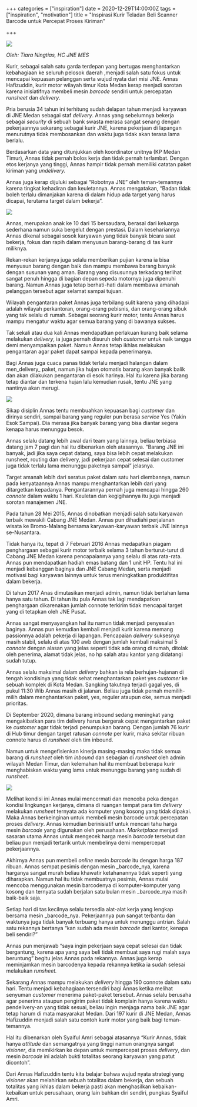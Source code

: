 +++
categories = ["inspiration"]
date = 2020-12-29T14:00:00Z
tags = ["inspiration", "motivation"]
title = "Inspirasi Kurir Teladan Beli Scanner Barcode untuk Percepat Proses Kiriman"

+++
  
![](/uploads/whatsapp-image-2020-12-23-at-09-01-41.jpeg)

_Oleh: Tiara Ningtias, HC JNE MES_ 

Kurir, sebagai salah satu garda terdepan yang bertugas menghantarkan kebahagiaan ke seluruh pelosok daerah ,menjadi salah satu fokus untuk mencapai kepuasan pelanggan serta wujud nyata dari misi JNE. Annas Hafizuddin, kurir motor wilayah timur Kota Medan kerap menjadi sorotan karena inisiatifnya membeli mesin _barcode_ sendiri untuk percepatan _runsheet_ dan _delivery_.

Pria berusia 34 tahun ini terhitung sudah delapan tahun menjadi karyawan di JNE Medan sebagai staf _delivery_. Annas yang sebelumnya bekerja sebagai _security_ di sebuah bank swasta merasa sangat senang dengan pekerjaannya sekarang sebagai kurir JNE, karena pekerjaan di lapangan menurutnya tidak membosankan dan waktu juga tidak akan terasa lama berlalu.

Berdasarkan data yang ditunjukkan oleh koordinator unitnya (KP Medan Timur), Annas tidak pernah bolos kerja dan tidak pernah terlambat. Dengan etos kerjanya yang tinggi, Annas hampir tidak pernah memiliki catatan paket kiriman yang _undelivery._

Annas juga kerap dijuluki sebagai “Robotnya JNE” oleh teman-temannya karena tingkat kehadiran dan keuletannya. Annas mengatakan, “Badan tidak boleh terlalu dimanjakan karena di dalam hidup ada target yang harus dicapai, terutama target dalam bekerja”.

![](/uploads/anas-1.jpeg)

Annas, merupakan anak ke 10 dari 15 bersaudara, berasal dari keluarga sederhana namun suka bergelut dengan prestasi. Dalam kesehariannya Annas dikenal sebagai sosok karyawan yang tidak banyak bicara saat bekerja, fokus dan rapih dalam menyusun barang-barang di tas kurir miliknya.

Rekan-rekan kerjanya juga selalu memberikan pujian karena ia bisa menyusun barang dengan baik dan mampu membawa barang banyak dengan susunan yang aman. Barang yang disusunnya terkadang terlihat sangat penuh hingga di bagian depan sepeda motornya juga dipenuhi barang. Namun Annas juga tetap berhati-hati dalam membawa amanah pelanggan tersebut agar selamat sampai tujuan.

Wilayah pengantaran paket Annas juga terbilang sulit karena yang dihadapi adalah wilayah perkantoran, orang-orang pebisnis, dan orang-orang sibuk yang tak selalu di rumah. Sebagai seorang kurir motor, tentu Annas harus mampu mengatur waktu agar semua barang yang di bawanya sukses.

Tak sekali atau dua kali Annas mendapatkan perlakuan kurang baik selama melakukan _delivery_, ia juga pernah disuruh oleh _customer_ untuk naik tangga demi menyampaikan paket. Namun Annas tetap ikhlas melakukan pengantaran agar paket dapat sampai kepada penerimanya.

Bagi Annas juga cuaca panas tidak terlalu menjadi halangan dalam men_delivery_ paket, namun jika hujan otomatis barang akan banyak balik dan akan dilakukan pengantaran di esok harinya. Hal itu karena jika barang tetap diantar dan terkena hujan lalu kemudian rusak, tentu JNE yang nantinya akan merugi.

![](/uploads/anas-2.jpeg)

Sikap disiplin Annas tentu membuahkan kepuasan bagi _customer_ dan dirinya sendiri, sampai barang yang reguler pun berasa _service_ Yes (Yakin Esok Sampai). Dia merasa jika banyak barang yang bisa diantar segera kenapa harus menunggu besok.

Annas selalu datang lebih awal dari team yang lainnya, beliau terbiasa datang jam 7 pagi dan hal itu dibenarkan oleh atasannya. “Barang JNE ini banyak, jadi jika saya cepat datang, saya bisa lebih cepat melakukan runsheet, routing dan delivery, jadi pekerjaan cepat selesai dan customer juga tidak terlalu lama menunggu paketnya sampai” jelasnya.

Target amanah lebih dari seratus paket dalam satu hari diembannya, namun pada kenyataannya Annas mampu menghantarkan lebih dari yang ditargetkan kepadanya. Pengantarannya pernah juga mencapai hingga 260 _connote_ dalam waktu 1 hari. Keuletan dan kegigihannya itu juga menjadi sorotan manajemen JNE.

Pada tahun 28 Mei 2015, Annas dinobatkan menjadi salah satu karyawan terbaik mewakili Cabang JNE Medan. Annas pun dihadiahi perjalanan wisata ke Bromo-Malang bersama karyawan-karyawan terbaik JNE lainnya se-Nusantara.

Tidak hanya itu, tepat di 7 Februari 2016 Annas medapatkan piagam penghargaan sebagai kurir motor terbaik selama 3 tahun berturut-turut di Cabang JNE Medan karena pencapaiannya yang selalu di atas rata-rata. Annas pun mendapatkan hadiah emas batang dan 1 unit HP. Tentu hal ini menjadi kebanggan baginya dan JNE Cabang Medan, serta menjadi motivasi bagi karyawan lainnya untuk terus meningkatkan produktifitas dalam bekerja.

Di tahun 2017 Anas dimutasikan menjadi admin, namun tidak bertahan lama hanya satu tahun. Di tahun itu pula Annas tak lagi mendapatkan penghargaan dikarenakan jumlah connote terkirim tidak mencapai target yang di tetapkan oleh JNE Pusat.

Annas sangat menyayangkan hal itu namun tidak menjadi penyesalan baginya. Annas pun kemudian kembali menjadi kurir karena memang passionnya adalah pekerja di lapangan. Pencapaian _delivery_ suksesnya masih stabil, selalu di atas 100 awb dengan jumlah kembali maksimal 5 _connote_ dengan alasan yang jelas seperti tidak ada orang di rumah, ditolak oleh penerima, alamat tidak jelas, no hp salah atau kantor yang didatangi sudah tutup.

Annas selalu maksimal dalam _delivery_ bahkan ia rela berhujan-hujanan di tengah kondisinya yang tidak sehat menghantarkan paket yes _customer_ ke sebuah komplek di Kota Medan. Sangking takutnya terjadi gagal yes, di pukul 11:30 Wib Annas masih di jalanan. Beliau juga tidak pernah memilih-milih dalam menghantarkan paket, yes, reguler ataupun oke, semua menjadi prioritas.

Di September 2020, dimana barang inbound sedang meningkat yang mengakibatkan para tim delivery harus bergerak cepat mengantarkan paket ke _customer_ agar tidak terjadi penumpukan barang. Dengan jumlah 76 kurir di Hub timur dengan target ratusan _connote_ per kurir, maka sekitar ribuan connote harus di _runsheet_ oleh tim inbound.

Namun untuk mengefisienkan kinerja masing-masing maka tidak semua barang di _runsheet_ oleh tim _inbound_ dan sebagian di _runsheet_ oleh admin wilayah Medan Timur, dan kelemahan hal itu membuat beberapa kurir menghabiskan waktu yang lama untuk menunggu barang yang sudah di _runsheet._

![](/uploads/whatsapp-image-2021-01-04-at-12-34-36-1.jpeg)

Melihat kondisi ini Annas mulai mencermati dan mencoba peka dengan kondisi lingkungan kerjanya, dimana di ruangan tempat para tim _delivery_ melakukan _runsheet_ ternyata ada komputer yang kosong yang tidak dipakai. Maka Annas berkeinginan untuk membeli mesin barcode untuk percepatan proses _delivery_. Annas kemudian berinisiatif untuk mencari tahu harga mesin _barcode_ yang digunakan oleh perusahaan. _Marketplace_ menjadi sasaran utama Annas untuk mengecek harga mesin _barcode_ tersebut dan beliau pun menjadi tertarik untuk membelinya demi mempercepat pekerjaannya.

Akhirnya Annas pun membeli _online_ mesin _barcode_ itu dengan harga 187 ribuan. Annas sempat pesimis dengan mesin _barcode_nya, karena harganya sangat murah beliau khawatir ketahanannya tidak seperti yang diharapkan. Namun hal itu tidak membuatnya pesimis, Annas mulai mencoba menggunakan mesin barcodenya di komputer-komputer yang kosong dan ternyata sudah berjalan satu bulan mesin _barcode_nya masih baik-baik saja.

Setiap hari di tas kecilnya selalu tersedia alat-alat kerja yang lengkap bersama mesin _barcode_nya. Pekerjaannya pun sangat terbantu dan waktunya juga tidak banyak terbuang hanya untuk menunggu antrian. Salah satu rekannya bertanya “kan sudah ada mesin _barcode_ dari kantor, kenapa beli sendiri?”

Annas pun menjawab “saya ingin pekerjaan saya cepat selesai dan tidak bergantung, karena apa yang saya beli tidak membuat saya rugi malah saya beruntung” begitu jelas Annas pada rekannya. Annas juga kerap meminjamkan mesin barcodenya kepada rekannya ketika ia sudah selesai melakukan _runsheet._

Sekarang Annas mampu melakukan _delivery_ hingga 190 connote dalam satu hari. Tentu menjadi kebahagiaan tersendiri bagi Annas ketika melihat senyuman _customer_ menerima paket-paket tersebut. Annas selalu berusaha agar penerima ataupun pengirim paket tidak komplain hanya karena waktu pendelivery-an yang tidak sesuai, beliau ingin menjaga nama baik JNE agar tetap harum di mata masyarakat Medan. Dari 197 kurir di JNE Medan, Annas Hafizuddin menjadi salah satu contoh kurir motor yang baik bagi teman-temannya.

Hal itu dibenarkan oleh Syaiful Amri sebagai atasannya “Kurir Annas, tidak hanya _attitude_ dan semangatnya yang tinggi namun orangnya sangat _visioner_, dia memikirkan ke depan untuk mempercepat proses _delivery_, dan mesin _barcode_ ini adalah bukti totalitas seorang karyawan yang patut dicontoh”.

Dari Annas Hafizuddin tentu kita belajar bahwa wujud nyata strategi yang _visioner_ akan melahirkan sebuah totalitas dalam bekerja, dan sebuah totalitas yang ikhlas dalam bekerja pasti akan menghasilkan kebaikan-kebaikan untuk perusahaan, orang lain bahkan diri sendiri, pungkas Syaiful Amri.